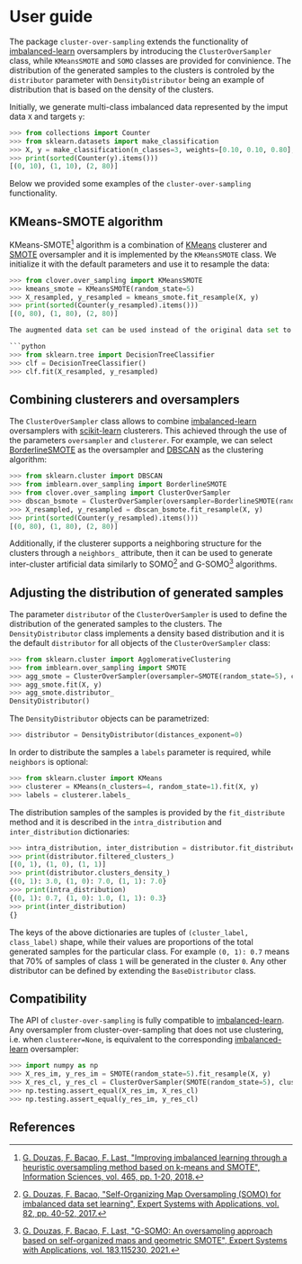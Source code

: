 [scikit-learn]: <http://scikit-learn.org/stable/>
[imbalanced-learn]: <http://imbalanced-learn.org/stable/>
[BorderlineSMOTE]: <https://imbalanced-learn.org/stable/references/generated/imblearn.over_sampling.BorderlineSMOTE.html>
[SMOTE]: <https://imbalanced-learn.org/stable/references/generated/imblearn.over_sampling.SMOTE.html>
[KMeans]:  <https://scikit-learn.org/stable/modules/generated/sklearn.cluster.KMeans.html>
[DBSCAN]:  <https://scikit-learn.org/stable/modules/generated/sklearn.cluster.DBSCAN.html>

# User guide

The package `cluster-over-sampling` extends the functionality of [imbalanced-learn] oversamplers by introducing the
`ClusterOverSampler` class, while `KMeansSMOTE` and `SOMO` classes are provided for convinience. The distribution of the generated
samples to the clusters is controled by the `distributor` parameter with `DensityDistributor` being an example of distribution
that is based on the density of the clusters.

Initially, we generate multi-class imbalanced data represented by the imput data `X` and targets `y`:

```python
>>> from collections import Counter
>>> from sklearn.datasets import make_classification
>>> X, y = make_classification(n_classes=3, weights=[0.10, 0.10, 0.80], random_state=0, n_informative=10)
>>> print(sorted(Counter(y).items()))
[(0, 10), (1, 10), (2, 80)]
```

Below we provided some examples of the `cluster-over-sampling` functionality.

## KMeans-SMOTE algorithm

KMeans-SMOTE[^2] algorithm is a combination of [KMeans] clusterer and [SMOTE] oversampler and it is implemented by the
`KMeansSMOTE` class. We initialize it with the default parameters and use it to resample the data:

```python
>>> from clover.over_sampling import KMeansSMOTE
>>> kmeans_smote = KMeansSMOTE(random_state=5)
>>> X_resampled, y_resampled = kmeans_smote.fit_resample(X, y)
>>> print(sorted(Counter(y_resampled).items()))
[(0, 80), (1, 80), (2, 80)]

The augmented data set can be used instead of the original data set to train a classifier:

```python
>>> from sklearn.tree import DecisionTreeClassifier
>>> clf = DecisionTreeClassifier()
>>> clf.fit(X_resampled, y_resampled)
```

## Combining clusterers and oversamplers

The `ClusterOverSampler` class allows to combine [imbalanced-learn] oversamplers with [scikit-learn] clusterers. This achieved
through the use of the parameters `oversampler` and `clusterer`. For example, we can select [BorderlineSMOTE] as the oversampler
and [DBSCAN] as the clustering algorithm:

```python
>>> from sklearn.cluster import DBSCAN
>>> from imblearn.over_sampling import BorderlineSMOTE
>>> from clover.over_sampling import ClusterOverSampler
>>> dbscan_bsmote = ClusterOverSampler(oversampler=BorderlineSMOTE(random_state=5), clusterer=DBSCAN())
>>> X_resampled, y_resampled = dbscan_bsmote.fit_resample(X, y)
>>> print(sorted(Counter(y_resampled).items()))
[(0, 80), (1, 80), (2, 80)]
```

Additionally, if the clusterer supports a neighboring structure for the clusters through a `neighbors_` attribute, then it can
be used to generate inter-cluster artificial data similarly to SOMO[^1] and G-SOMO[^3] algorithms.

## Adjusting the distribution of generated samples

The parameter `distributor` of the `ClusterOverSampler` is used to define the distribution of the generated samples to the
clusters. The `DensityDistributor` class implements a density based distribution and it is the default `distributor` for all
objects of the `ClusterOverSampler` class:

```python
>>> from sklearn.cluster import AgglomerativeClustering
>>> from imblearn.over_sampling import SMOTE
>>> agg_smote = ClusterOverSampler(oversampler=SMOTE(random_state=5), clusterer=AgglomerativeClustering())
>>> agg_smote.fit(X, y)
>>> agg_smote.distributor_
DensityDistributor()
```

The `DensityDistributor` objects can be parametrized:

```python
>>> distributor = DensityDistributor(distances_exponent=0)
```

In order to distribute the samples a `labels` parameter is required, while `neighbors` is optional:

```python
>>> from sklearn.cluster import KMeans
>>> clusterer = KMeans(n_clusters=4, random_state=1).fit(X, y)
>>> labels = clusterer.labels_
```

The distribution samples of the samples is provided by the `fit_distribute` method and it is described in the `intra_distribution`
and `inter_distribution` dictionaries:

```python
>>> intra_distribution, inter_distribution = distributor.fit_distribute(X, y, labels, neighbors=None)
>>> print(distributor.filtered_clusters_)
[(0, 1), (1, 0), (1, 1)]
>>> print(distributor.clusters_density_)
{(0, 1): 3.0, (1, 0): 7.0, (1, 1): 7.0}
>>> print(intra_distribution)
{(0, 1): 0.7, (1, 0): 1.0, (1, 1): 0.3}
>>> print(inter_distribution)
{}
```

The keys of the above dictionaries are tuples of `(cluster_label, class_label)` shape, while their values are proportions of the
total generated samples for the particular class. For example `(0, 1): 0.7` means that 70% of samples of class `1` will be
generated in the cluster `0`. Any other distributor can be defined by extending the `BaseDistributor` class.

## Compatibility

The API of `cluster-over-sampling` is fully compatible to [imbalanced-learn]. Any oversampler from cluster-over-sampling that does
not use clustering, i.e. when ``clusterer=None``, is equivalent to the corresponding [imbalanced-learn] oversampler:

```python
>>> import numpy as np
>>> X_res_im, y_res_im = SMOTE(random_state=5).fit_resample(X, y)
>>> X_res_cl, y_res_cl = ClusterOverSampler(SMOTE(random_state=5), clusterer=None).fit_resample(X, y)
>>> np.testing.assert_equal(X_res_im, X_res_cl)
>>> np.testing.assert_equal(y_res_im, y_res_cl)
```

## References

[^1]: [G. Douzas, F. Bacao, "Self-Organizing Map Oversampling (SOMO) for imbalanced data set learning", Expert Systems with Applications, vol. 82, pp. 40-52, 2017.](https://www.sciencedirect.com/science/article/abs/pii/S0957417417302324)
[^2]: [G. Douzas, F. Bacao, F. Last, "Improving imbalanced learning through a heuristic oversampling method based on k-means and SMOTE", Information Sciences, vol. 465, pp. 1-20, 2018.](https://www.sciencedirect.com/science/article/abs/pii/S0020025518304997)
[^3]: [G. Douzas, F. Bacao, F. Last, "G-SOMO: An oversampling approach based on self-organized maps and geometric SMOTE", Expert Systems with Applications, vol. 183,115230, 2021.](https://www.sciencedirect.com/science/article/abs/pii/S095741742100662X)

